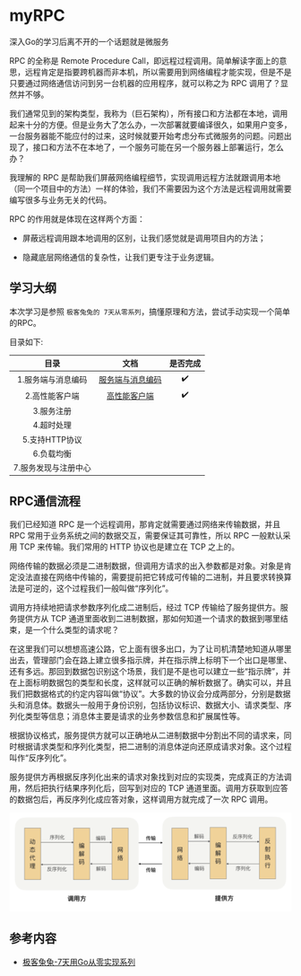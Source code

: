 # myRPC
深入Go的学习后离不开的一个话题就是微服务

RPC 的全称是 Remote Procedure Call，即远程过程调用。简单解读字面上的意思，远程肯定是指要跨机器而非本机，所以需要用到网络编程才能实现，但是不是只要通过网络通信访问到另一台机器的应用程序，就可以称之为 RPC 调用了？显然并不够。

我们通常见到的架构类型，我称为（巨石架构），所有接口和方法都在本地，调用起来十分的方便。但是业务大了怎么办，一次部署就要编译很久，如果用户变多，一台服务器能不能应付的过来，这时候就要开始考虑分布式微服务的问题。问题出现了，接口和方法不在本地了，一个服务可能在另一个服务器上部署运行，怎么办？

我理解的 RPC 是帮助我们屏蔽网络编程细节，实现调用远程方法就跟调用本地（同一个项目中的方法）一样的体验，我们不需要因为这个方法是远程调用就需要编写很多与业务无关的代码。

RPC 的作用就是体现在这样两个方面：

+ 屏蔽远程调用跟本地调用的区别，让我们感觉就是调用项目内的方法；

+ 隐藏底层网络通信的复杂性，让我们更专注于业务逻辑。



## 学习大纲

本次学习是参照 `极客兔兔的 7天从零系列`，搞懂原理和方法，尝试手动实现一个简单的RPC。

目录如下:

|         目录         |                             文档                             | 是否完成 |
| :------------------: | :----------------------------------------------------------: | :------: |
|  1.服务端与消息编码  | [服务端与消息编码](https://github.com/Yefangbiao/rpc/tree/main/myRPC/doc/1-消息编码与服务端.md) |    ✔️     |
|    2.高性能客户端    | [高性能客户端](https://github.com/Yefangbiao/rpc/tree/main/myRPC/doc/2-高性能客户端.md) |    ✔️     |
|      3.服务注册      |                                                              |          |
|      4.超时处理      |                                                              |          |
|    5.支持HTTP协议    |                                                              |          |
|      6.负载均衡      |                                                              |          |
| 7.服务发现与注册中心 |                                                              |          |



## RPC通信流程

我们已经知道 RPC 是一个远程调用，那肯定就需要通过网络来传输数据，并且 RPC 常用于业务系统之间的数据交互，需要保证其可靠性，所以 RPC 一般默认采用 TCP 来传输。我们常用的 HTTP 协议也是建立在 TCP 之上的。

网络传输的数据必须是二进制数据，但调用方请求的出入参数都是对象。对象是肯定没法直接在网络中传输的，需要提前把它转成可传输的二进制，并且要求转换算法是可逆的，这个过程我们一般叫做“序列化”。

调用方持续地把请求参数序列化成二进制后，经过 TCP 传输给了服务提供方。服务提供方从 TCP 通道里面收到二进制数据，那如何知道一个请求的数据到哪里结束，是一个什么类型的请求呢？

在这里我们可以想想高速公路，它上面有很多出口，为了让司机清楚地知道从哪里出去，管理部门会在路上建立很多指示牌，并在指示牌上标明下一个出口是哪里、还有多远。那回到数据包识别这个场景，我们是不是也可以建立一些“指示牌”，并在上面标明数据包的类型和长度，这样就可以正确的解析数据了。确实可以，并且我们把数据格式的约定内容叫做“协议”。大多数的协议会分成两部分，分别是数据头和消息体。数据头一般用于身份识别，包括协议标识、数据大小、请求类型、序列化类型等信息；消息体主要是请求的业务参数信息和扩展属性等。

根据协议格式，服务提供方就可以正确地从二进制数据中分割出不同的请求来，同时根据请求类型和序列化类型，把二进制的消息体逆向还原成请求对象。这个过程叫作“反序列化”。

服务提供方再根据反序列化出来的请求对象找到对应的实现类，完成真正的方法调用，然后把执行结果序列化后，回写到对应的 TCP 通道里面。调用方获取到应答的数据包后，再反序列化成应答对象，这样调用方就完成了一次 RPC 调用。

![image-20210521195612055](README.assets/image-20210521195612055.png)



## 参考内容

+ [极客兔兔-7天用Go从零实现系列](https://github.com/geektutu/7days-golang)

